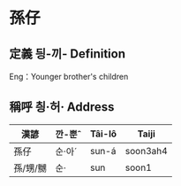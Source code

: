 # 孫仔
## 定義 딍-끼- Definition




Eng：Younger brother's children

## 稱呼 칑·허· Address

漢諺 | 깐-뿐ˆ | Tâi-lô | Taiji
--- | --- | --- | --- 
孫仔 | 순·아ˊ | sun-á | soon3ah4 
孫/甥/嬲 | 순· | sun | soon1 
